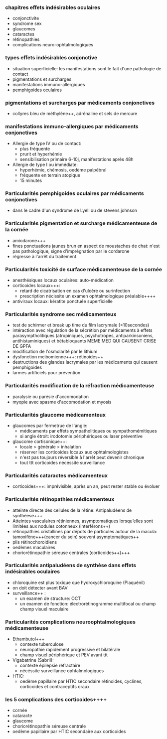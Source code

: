 ### chapitres effets indésirables oculaires
- conjonctivite
- syndrome sex
- glaucomes
- cataractes
- rétinopathies
- complications neuro-ophtalmologiques

### types effets indésirables conjonctive
- situation superficielle: les manifestations sont le fait d'une pathologie de contact
- pigmentations et surcharges
- manifestations immuno-allergiques
- pemphigoides oculaires

### pigmentations et surcharges par médicaments conjonctives 
- collyres bleu de méthylène++, adrénaline et sels de mercure

### manifestations immuno-allergiques par médicaments conjonctives 
- Allergie de type IV ou de contact:    
    - plus fréquente
    - prurit et hyperhémie
    - sensibilisation primaire 6-10j, manifestations après 48h
- Allergie de type I ou immédiate:
    - hyperhémie, chémosis, oedème palpébral
    - fréquente en terrain atopique
    - 15 minutes
    
### Particularités pemphigoides oculaires par médicaments conjonctives 
- dans le cadre d'un syndrome de Lyell ou de stevens johnson

### Particularités pigmentation et surcharge médicamenteuse de la cornée
- amiodarone+++
- fines ponctuations jaunes brun en aspect de moustaches de chat: n'est pas pathologique, signe d'imprégnation par le cordarone
- régresse à l'arrêt du traitement

### Particularités toxicité de surface médicamenteuse de la cornée
- anesthésiques locaux oculaires: auto-médication
- corticoides locaux+++:
    - retard de cicatrisation en cas d'ulcère ou surinfection
    - prescription nécissite un examen ophtalmologique préalable++++
- antiviraux locaux: kératite ponctuée superficielle

### Particularités syndrome sec médicamenteux
- test de schirmer et break up time du film lacrymale (<10secondes)
- intéraction avec régulation de la sécrétion par médicaments à effets parasymptholitiques (atropiniques, psychotropes, antiparkinsoniens, antihistaminiques) et bétabloquants MEME MED QUI CAUSENT CRISE DE GPFA
- modification de l'osmolarité par le lithium
- dysfonction meibomienne+++: rétinoides++
- destructions des glandes lacrymales par les médicaments qui causent pemphigoides
- larmes artificiels pour prévention

### Particularités modification de la réfraction médicamenteuse
- paralysie ou parésie d'accomodation
- myopie avec spasme d'accomodation et myosis

### Particularités glaucome médicamenteux
- glaucomes par fermetrue de l'angle:
    - médicaments par effets sympatholitiques ou sympathomémitiques
    - si angle étroit: irodotomie périphériques ou laser préventive
- glaucome cortisonique++:
    - locale > générale > inhalation
    - réserver les corticoides locaux aux ophtalmologistes
    - n'est pas toujours réversible à l'arrêt peut devenir chronique
    - tout ttt corticoides nécéssite surveillance

### Particularités cataractes médicamenteux
- corticoides+++: imprévisible, après un an, peut rester stable ou évoluer

### Particularités rétinopathies médicamenteux
- atteinte directe des cellules de la rétine: Antipaludéens de synthèese+++
- Atteintes vasculaires rétiniennes, asymptomatiques lorsqu’elles sont limitées aux nodules cotonneux (interférons++)
- rétinopathies cristallines par dépots de particules autour de la macula: tamoxifène+++(cancer du sein) souvent asymptomatiques++
- plis rétinochoroidiens
- oedèmes maculaires
- choriorétinopathie séreuse centrales (corticoides++)+++

### Particularités antipaludéens de synthèse dans effets indésirables oculaires
- chloroquine est plus toxique que hydroxychloroquine (Plaquénil)
- on doit détecter avant BAV
- surveillance++ :
    - un examen de structure: OCT
    - un examen de fonction: électrorétinogramme multifocal ou champ champ visuel maculaire

### Particularités complications neuroophtalmologiques médicamenteuse
- Ethambutol+++
    - contexte tuberculose
    - neuropathie rapidement progressive et bilatérale
    - champ visuel périphérique et PEV avant ttt
- Vigabatrine (Sabril):
    - contexte épilepsie réfractaire
    - nécéssite surveillance ophtalmologiques
- HTIC:
    - oedème papillaire par HTIC secondaire rétinoides, cyclines, corticoides et contraceptifs oraux

### les 5 complications des corticoides++++
- cornée
- cataracte
- glaucome
- choriorétinopathie séreuse centrale
- oedème papillaire par HTIC secondaire aux corticoides
